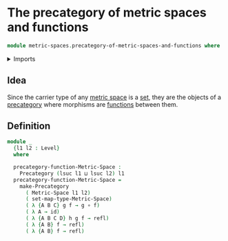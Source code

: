 # The precategory of metric spaces and functions

```agda
module metric-spaces.precategory-of-metric-spaces-and-functions where
```

<details><summary>Imports</summary>

```agda
open import category-theory.precategories

open import foundation.function-types
open import foundation.identity-types
open import foundation.universe-levels

open import metric-spaces.functions-metric-spaces
open import metric-spaces.metric-spaces
```

</details>

## Idea

Since the carrier type of any [metric space](metric-spaces.metric-spaces.md) is
a [set](foundation-core.sets.md), they are the objects of a
[precategory](category-theory.precategories.md) where morphisms are
[functions](metric-spaces.functions-metric-spaces.md) between them.

## Definition

```agda
module _
  {l1 l2 : Level}
  where

  precategory-function-Metric-Space :
    Precategory (lsuc l1 ⊔ lsuc l2) l1
  precategory-function-Metric-Space =
    make-Precategory
      ( Metric-Space l1 l2)
      ( set-map-type-Metric-Space)
      ( λ {A B C} g f → g ∘ f)
      ( λ A → id)
      ( λ {A B C D} h g f → refl)
      ( λ {A B} f → refl)
      ( λ {A B} f → refl)
```
